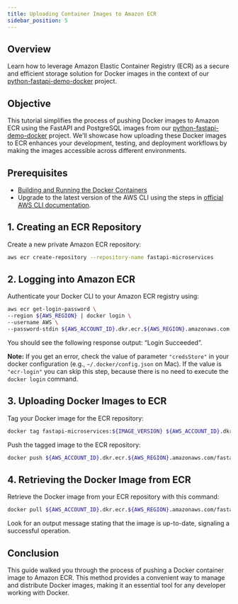```yaml
---
title: Uploading Container Images to Amazon ECR
sidebar_position: 5
---
```

## Overview
Learn how to leverage Amazon Elastic Container Registry (ECR) as a secure and efficient storage solution for Docker images in the context of our [python-fastapi-demo-docker](https://github.com/aws-samples/python-fastapi-demo-docker) project.

## Objective
This tutorial simplifies the process of pushing Docker images to Amazon ECR using the FastAPI and PostgreSQL images from our [python-fastapi-demo-docker](https://github.com/aws-samples/python-fastapi-demo-docker) project. We'll showcase how uploading these Docker images to ECR enhances your development, testing, and deployment workflows by making the images accessible across different environments.

## Prerequisites
- [Building and Running the Docker Containers](build-image.md)
- Upgrade to the latest version of the AWS CLI using the steps in [official AWS CLI documentation](https://docs.aws.amazon.com/cli/latest/userguide/getting-started-install.html).

## 1. Creating an ECR Repository
Create a new private Amazon ECR repository:
```bash
aws ecr create-repository --repository-name fastapi-microservices
```

## 2. Logging into Amazon ECR
Authenticate your Docker CLI to your Amazon ECR registry using:
```bash
aws ecr get-login-password \
--region ${AWS_REGION} | docker login \
--username AWS \
--password-stdin ${AWS_ACCOUNT_ID}.dkr.ecr.${AWS_REGION}.amazonaws.com
```

You should see the following response output: “Login Succeeded”.

**Note:** If you get an error, check the value of parameter `"credsStore"` in your docker configuration (e.g., `~/.docker/config.json` on Mac). If the value is `"ecr-login"` you can skip this step, because there is no need to execute the `docker login` command.

## 3. Uploading Docker Images to ECR
Tag your Docker image for the ECR repository:
```bash
docker tag fastapi-microservices:${IMAGE_VERSION} ${AWS_ACCOUNT_ID}.dkr.ecr.${AWS_REGION}.amazonaws.com/fastapi-microservices:${IMAGE_VERSION}
```

Push the tagged image to the ECR repository:
```bash
docker push ${AWS_ACCOUNT_ID}.dkr.ecr.${AWS_REGION}.amazonaws.com/fastapi-microservices:${IMAGE_VERSION}
```

## 4. Retrieving the Docker Image from ECR
Retrieve the Docker image from your ECR repository with this command:
```bash
docker pull ${AWS_ACCOUNT_ID}.dkr.ecr.${AWS_REGION}.amazonaws.com/fastapi-microservices:${IMAGE_VERSION}
```

Look for an output message stating that the image is up-to-date, signaling a successful operation.

## Conclusion

This guide walked you through the process of pushing a Docker container image to Amazon ECR. This method provides a convenient way to manage and distribute Docker images, making it an essential tool for any developer working with Docker.


